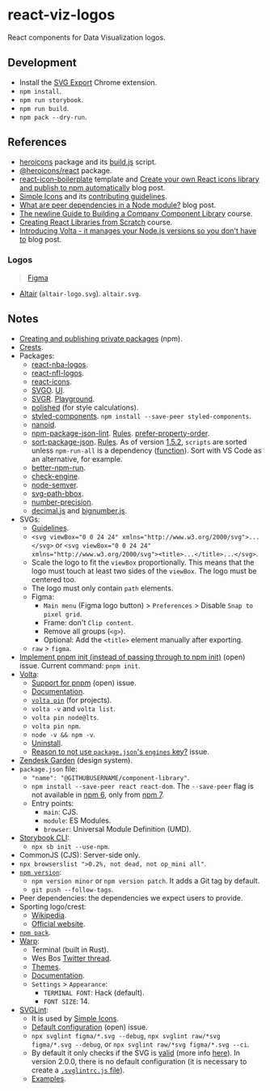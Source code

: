 # react-viz-logos

React components for Data Visualization logos.

## Development

- Install the [SVG Export](https://svgexport.io/) Chrome extension.
- `npm install`.
- `npm run storybook`.
- `npm run build`.
- `npm pack --dry-run`.

## References

- [heroicons](https://github.com/tailwindlabs/heroicons) package and its [build.js](https://github.com/tailwindlabs/heroicons/blob/master/scripts/build.js) script.
- [@heroicons/react](https://www.npmjs.com/package/@heroicons/react) package.
- [react-icon-boilerplate](https://github.com/mikunpham/react-icon-boilerplate) template and [Create your own React icons library and publish to npm automatically](https://dev.to/quanpham/create-your-own-react-icons-library-and-publish-to-npm-automatically-4i11) blog post.
- [Simple Icons](https://github.com/simple-icons/simple-icons) and its [contributing guidelines](https://github.com/simple-icons/simple-icons/blob/develop/CONTRIBUTING.md).
- [What are peer dependencies in a Node module?](https://flaviocopes.com/npm-peer-dependencies/) blog post.
- [The newline Guide to Building a Company Component Library](https://www.newline.co/courses/newline-guide-to-building-a-company-component-library) course.
- [Creating React Libraries from Scratch](https://www.newline.co/courses/creating-react-libraries-from-scratch) course.
- [Introducing Volta - it manages your Node.js versions so you don't have to](https://www.newline.co/@paigen11/introducing-volta-it-manages-your-nodejs-versions-so-you-dont-have-to--eef49522) blog post.

### Logos

> [Figma](https://www.figma.com/file/KivMb0U7MQW6vzQCrzB2o5/react-viz-logos?node-id=0%3A1)

- [Altair](https://github.com/altair-viz/altair/tree/master/design) (`altair-logo.svg`). `altair.svg`.

## Notes

- [Creating and publishing private packages](https://docs.npmjs.com/creating-and-publishing-private-packages) (npm).
- [Crests](https://en.wikipedia.org/wiki/Sporting_CP#Crests).
- Packages:
  - [react-nba-logos](https://github.com/ChrisKatsaras/react-nba-logos).
  - [react-nfl-logos](https://github.com/ChrisKatsaras/react-nfl-logos).
  - [react-icons](https://github.com/react-icons/react-icons).
  - [SVGO](https://github.com/svg/svgo). [UI](https://jakearchibald.github.io/svgomg/).
  - [SVGR](https://react-svgr.com/). [Playground](https://react-svgr.com/playground/).
  - [polished](https://polished.js.org/) (for style calculations).
  - [styled-components](https://styled-components.com/). `npm install --save-peer styled-components`.
  - [nanoid](https://www.npmjs.com/package/nanoid).
  - [npm-package-json-lint](https://npmpackagejsonlint.org/en/). [Rules](https://npmpackagejsonlint.org/docs/en/rules). [prefer-property-order](https://npmpackagejsonlint.org/docs/en/rules/package-json-properties/prefer-property-order).
  - [sort-package-json](https://github.com/keithamus/sort-package-json). [Rules](https://github.com/keithamus/sort-package-json/blob/master/defaultRules.md). As of version [1.5.2](https://github.com/keithamus/sort-package-json/releases/tag/v1.52.0), `scripts` are sorted unless `npm-run-all` is a dependency ([function](https://github.com/keithamus/sort-package-json/blob/v1.53.1/index.js#L142)). Sort with VS Code as an alternative, for example.
  - [better-npm-run](https://www.npmjs.com/package/better-npm-run).
  - [check-engine](https://github.com/mohlsen/check-engine).
  - [node-semver](https://github.com/npm/node-semver).
  - [svg-path-bbox](https://www.npmjs.com/package/svg-path-bbox).
  - [number-precision](https://www.npmjs.com/package/number-precision).
  - [decimal.js](https://www.npmjs.com/package/decimal.js) and [bignumber.js](https://www.npmjs.com/package/bignumber.js).
- SVGs:
  - [Guidelines](https://github.com/simple-icons/simple-icons/blob/develop/CONTRIBUTING.md).
  - `<svg viewBox="0 0 24 24" xmlns="http://www.w3.org/2000/svg">...</svg>` or `<svg viewBox="0 0 24 24" xmlns="http://www.w3.org/2000/svg"><title>...</title>...</svg>`.
  - Scale the logo to fit the `viewBox` proportionally. This means that the logo must touch at least two sides of the `viewBox`. The logo must be centered too.
  - The logo must only contain `path` elements.
  - Figma:
    - `Main menu` (Figma logo button) > `Preferences` > Disable `Snap to pixel grid`.
    - Frame: don't `Clip content`.
    - Remove all groups (`<g>`).
    - Optional: Add the `<title>` element manually after exporting.
  - `raw` > `figma`.
- [Implement pnpm init (instead of passing through to npm init)](https://github.com/pnpm/pnpm/issues/3505) (open) issue. Current command: `pnpm init`.
- [Volta](https://github.com/volta-cli/volta):
  - [Support for pnpm](https://github.com/volta-cli/volta/issues/737) (open) issue.
  - [Documentation](https://docs.volta.sh/guide/).
  - [`volta pin`](https://docs.volta.sh/reference/pin) (for projects).
  - `volta -v` and `volta list`.
  - `volta pin node@lts`.
  - `volta pin npm`.
  - `node -v && npm -v`.
  - [Uninstall](https://docs.volta.sh/advanced/uninstall).
  - [Reason to not use `package.json`'s `engines` key?](https://github.com/volta-cli/volta/issues/355) issue.
- [Zendesk Garden](https://garden.zendesk.com/) (design system).
- `package.json` file:
  - `"name": "@GITHUBUSERNAME/component-library"`.
  - `npm install --save-peer react react-dom`. The `--save-peer` flag is not available in [npm 6](https://docs.npmjs.com/cli/v6/commands/npm-install), only from [npm 7](https://docs.npmjs.com/cli/v7/commands/npm-install).
  - Entry points:
    - `main`: CJS.
    - `module`: ES Modules.
    - `browser`: Universal Module Definition (UMD).
- [Storybook CLI](https://www.npmjs.com/package/@storybook/cli):
  - `npx sb init --use-npm`.
- CommonJS (CJS): Server-side only.
- `npx browserslist ">0.2%, not dead, not op_mini all"`.
- [`npm version`](https://docs.npmjs.com/cli/v8/commands/npm-version):
  - `npm version minor` or `npm version patch`. It adds a Git tag by default.
  - `git push --follow-tags`.
- Peer dependencies: the dependencies we expect users to provide.
- Sporting logo/crest:
  - [Wikipedia](https://en.wikipedia.org/wiki/Sporting_CP).
  - [Official website](https://scpconteudos.pt/sites/all/themes/jump/images/SVG/icon_emblema.svg).
- [`npm pack`](https://docs.npmjs.com/cli/v8/commands/npm-pack).
- [Warp](https://www.warp.dev/):
  - Terminal (built in Rust).
  - Wes Bos [Twitter thread](https://twitter.com/wesbos/status/1467939925861486599).
  - [Themes](https://github.com/warpdotdev/themes).
  - [Documentation](https://docs.warp.dev/).
  - `Settings` > `Appearance`:
    - `TERMINAL FONT`: Hack (default).
    - `FONT SIZE`: 14.
- [SVGLint](https://github.com/birjolaxew/svglint):
  - It is used by [Simple Icons](https://github.com/simple-icons/simple-icons).
  - [Default configuration](https://github.com/birjolaxew/svglint/issues/25) (open) issue.
  - `npx svglint figma/*.svg --debug`, `npx svglint raw/*svg figma/*.svg --debug`, or `npx svglint raw/*svg figma/*.svg --ci`.
  - By default it only checks if the SVG is [valid](https://github.com/birjolaxew/svglint/blob/v2.0.0/src/rules/valid.js) (more info [here](https://github.com/birjolaxew/svglint/blob/v2.0.0/src/svglint.js#L45)). In version 2.0.0, there is no default configuration (it is necessary to create a [`.svglintrc.js` file](https://github.com/birjolaxew/svglint#config)).
  - [Examples](https://github.com/birjolaxew/svglint/tree/v2.0.0/test).

